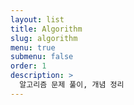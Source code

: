 ```yaml
---
layout: list
title: Algorithm
slug: algorithm
menu: true
submenu: false
order: 1
description: >
  알고리즘 문제 풀이, 개념 정리  
---
```

